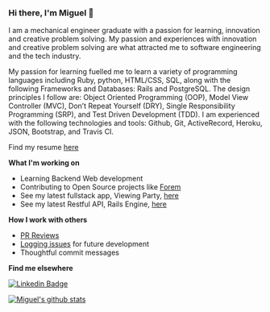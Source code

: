 ### Hi there, I'm Miguel 👋

I am a mechanical engineer graduate with a passion for learning, innovation and creative problem solving. My passion and experiences with innovation and creative problem solving are what attracted me to software engineering and the tech industry. 

My passion for learning fuelled me to learn a variety of programming languages including Ruby, python, HTML/CSS, SQL, along with the following Frameworks and Databases: Rails and PostgreSQL. The design principles I follow are: Object Oriented Programming (OOP), Model View Controller (MVC), Don’t Repeat Yourself (DRY), Single Responsibility Programming (SRP), and Test Driven Development (TDD). I am experienced with the following technologies and tools: Github, Git, ActiveRecord, Heroku, JSON, Bootstrap, and Travis CI. 

Find my resume [here](https://github.com/Miguel-Enrique13/Miguel-Enrique13/blob/main/Miguel%20Guardia%20Resume.pdf)

**What I'm working on**
- Learning Backend Web development
- Contributing to Open Source projects like [Forem](https://github.com/forem/forem/pull/12797)
- See my latest fullstack app, Viewing Party, [here](https://github.com/Miguel-Enrique13/viewing_party)
- See my latest Restful API, Rails Engine, [here](https://github.com/Miguel-Enrique13/rails_engine) 

**How I work with others**
- [PR Reviews](https://github.com/MLH-Fellowship/ClipBit/pull/11)
- [Logging issues](https://github.com/forem/forem/issues/12874) for future development
- Thoughtful commit messages

**Find me elsewhere**

[![Linkedin Badge](https://img.shields.io/badge/-LinkedIn-blue?style=flat-square&logo=Linkedin&logoColor=white&link=https://www.linkedin.com/in/harshkumarkhatri/)](https://www.linkedin.com/in/miguelguardia13/) 

[![Miguel's github stats](https://github-readme-stats.vercel.app/api?username=miguel-enrique13&hide=stars)](https://github.com/Miguel-Enrique13)

<!--
**Miguel-Enrique13/Miguel-Enrique13** is a ✨ _special_ ✨ repository because its `README.md` (this file) appears on your GitHub profile.

Here are some ideas to get you started:

- 🔭 I’m currently working on ...
- 🌱 I’m currently learning ...
- 👯 I’m looking to collaborate on ...
- 🤔 I’m looking for help with ...
- 💬 Ask me about ...
- 📫 How to reach me: ...
- 😄 Pronouns: ...
- ⚡ Fun fact: ...
-->
